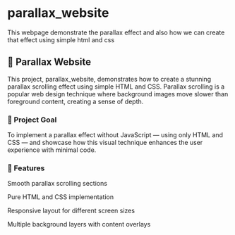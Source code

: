# parallax_website
This webpage demonstrate the parallax effect and also how we can create that effect using simple html and css

## 🌄 Parallax Website
This project, parallax_website, demonstrates how to create a stunning parallax scrolling effect using simple HTML and CSS. Parallax scrolling is a popular web design technique where background images move slower than foreground content, creating a sense of depth.

### 🎯 Project Goal
To implement a parallax effect without JavaScript — using only HTML and CSS — and showcase how this visual technique enhances the user experience with minimal code.
### 📌 Features
Smooth parallax scrolling sections

Pure HTML and CSS implementation

Responsive layout for different screen sizes

Multiple background layers with content overlays

